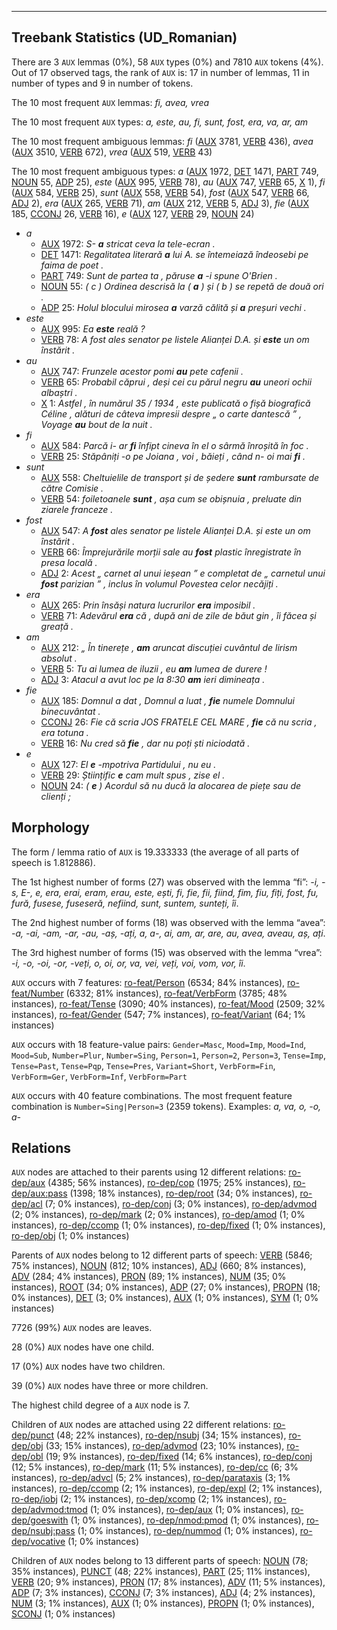 

--------------------------------------------------------------------------------

## Treebank Statistics (UD_Romanian)

There are 3 `AUX` lemmas (0%), 58 `AUX` types (0%) and 7810 `AUX` tokens (4%).
Out of 17 observed tags, the rank of `AUX` is: 17 in number of lemmas, 11 in number of types and 9 in number of tokens.

The 10 most frequent `AUX` lemmas: <em>fi, avea, vrea</em>

The 10 most frequent `AUX` types:  <em>a, este, au, fi, sunt, fost, era, va, ar, am</em>

The 10 most frequent ambiguous lemmas: <em>fi</em> ([AUX]() 3781, [VERB]() 436), <em>avea</em> ([AUX]() 3510, [VERB]() 672), <em>vrea</em> ([AUX]() 519, [VERB]() 43)

The 10 most frequent ambiguous types:  <em>a</em> ([AUX]() 1972, [DET]() 1471, [PART]() 749, [NOUN]() 55, [ADP]() 25), <em>este</em> ([AUX]() 995, [VERB]() 78), <em>au</em> ([AUX]() 747, [VERB]() 65, [X]() 1), <em>fi</em> ([AUX]() 584, [VERB]() 25), <em>sunt</em> ([AUX]() 558, [VERB]() 54), <em>fost</em> ([AUX]() 547, [VERB]() 66, [ADJ]() 2), <em>era</em> ([AUX]() 265, [VERB]() 71), <em>am</em> ([AUX]() 212, [VERB]() 5, [ADJ]() 3), <em>fie</em> ([AUX]() 185, [CCONJ]() 26, [VERB]() 16), <em>e</em> ([AUX]() 127, [VERB]() 29, [NOUN]() 24)


* <em>a</em>
  * [AUX]() 1972: <em>S- <b>a</b> stricat ceva la tele-ecran .</em>
  * [DET]() 1471: <em>Regalitatea literară <b>a</b> lui A. se întemeiază îndeosebi pe faima de poet .</em>
  * [PART]() 749: <em>Sunt de partea ta , păruse <b>a</b> -i spune O'Brien .</em>
  * [NOUN]() 55: <em>( c ) Ordinea descrisă la ( <b>a</b> ) și ( b ) se repetă de două ori .</em>
  * [ADP]() 25: <em>Holul blocului mirosea <b>a</b> varză călită și <b>a</b> preșuri vechi .</em>
* <em>este</em>
  * [AUX]() 995: <em>Ea <b>este</b> reală ?</em>
  * [VERB]() 78: <em>A fost ales senator pe listele Alianței D.A. și <b>este</b> un om înstărit .</em>
* <em>au</em>
  * [AUX]() 747: <em>Frunzele acestor pomi <b>au</b> pete cafenii .</em>
  * [VERB]() 65: <em>Probabil căprui , deși cei cu părul negru <b>au</b> uneori ochii albaștri .</em>
  * [X]() 1: <em>Astfel , în numărul 35 / 1934 , este publicată o fișă biografică Céline , alături de câteva impresii despre „ o carte dantescă ” , Voyage <b>au</b> bout de la nuit .</em>
* <em>fi</em>
  * [AUX]() 584: <em>Parcă i- ar <b>fi</b> înfipt cineva în el o sârmă înroșită în foc .</em>
  * [VERB]() 25: <em>Stăpâniți -o pe Joiana , voi , băieți , când n- oi mai <b>fi</b> .</em>
* <em>sunt</em>
  * [AUX]() 558: <em>Cheltuielile de transport și de ședere <b>sunt</b> rambursate de către Comisie .</em>
  * [VERB]() 54: <em>foiletoanele <b>sunt</b> , așa cum se obișnuia , preluate din ziarele franceze .</em>
* <em>fost</em>
  * [AUX]() 547: <em>A <b>fost</b> ales senator pe listele Alianței D.A. și este un om înstărit .</em>
  * [VERB]() 66: <em>Împrejurările morții sale au <b>fost</b> plastic înregistrate în presa locală .</em>
  * [ADJ]() 2: <em>Acest „ carnet al unui ieșean ” e completat de „ carnetul unui <b>fost</b> parizian ” , inclus în volumul Povestea celor necăjiți .</em>
* <em>era</em>
  * [AUX]() 265: <em>Prin însăși natura lucrurilor <b>era</b> imposibil .</em>
  * [VERB]() 71: <em>Adevărul <b>era</b> că , după ani de zile de băut gin , îi făcea și greață .</em>
* <em>am</em>
  * [AUX]() 212: <em>„ În tinerețe , <b>am</b> aruncat discuției cuvântul de lirism absolut .</em>
  * [VERB]() 5: <em>Tu ai lumea de iluzii , eu <b>am</b> lumea de durere !</em>
  * [ADJ]() 3: <em>Atacul a avut loc pe la 8:30 <b>am</b> ieri dimineața .</em>
* <em>fie</em>
  * [AUX]() 185: <em>Domnul a dat , Domnul a luat , <b>fie</b> numele Domnului binecuvântat .</em>
  * [CCONJ]() 26: <em>Fie că scria JOS FRATELE CEL MARE , <b>fie</b> că nu scria , era totuna .</em>
  * [VERB]() 16: <em>Nu cred să <b>fie</b> , dar nu poți ști niciodată .</em>
* <em>e</em>
  * [AUX]() 127: <em>El <b>e</b> -mpotriva Partidului , nu eu .</em>
  * [VERB]() 29: <em>Științific <b>e</b> cam mult spus , zise el .</em>
  * [NOUN]() 24: <em>( <b>e</b> ) Acordul să nu ducă la alocarea de piețe sau de clienți ;</em>

## Morphology

The form / lemma ratio of `AUX` is 19.333333 (the average of all parts of speech is 1.812886).

The 1st highest number of forms (27) was observed with the lemma “fi”: <em>-i, -s, E-, e, era, erai, eram, erau, este, ești, fi, fie, fii, fiind, fim, fiu, fiți, fost, fu, fură, fusese, fuseseră, nefiind, sunt, suntem, sunteți, îi</em>.

The 2nd highest number of forms (18) was observed with the lemma “avea”: <em>-a, -ai, -am, -ar, -au, -aș, -ați, a, a-, ai, am, ar, are, au, avea, aveau, aș, ați</em>.

The 3rd highest number of forms (15) was observed with the lemma “vrea”: <em>-i, -o, -oi, -or, -veți, o, oi, or, va, vei, veți, voi, vom, vor, îi</em>.

`AUX` occurs with 7 features: [ro-feat/Person]() (6534; 84% instances), [ro-feat/Number]() (6332; 81% instances), [ro-feat/VerbForm]() (3785; 48% instances), [ro-feat/Tense]() (3090; 40% instances), [ro-feat/Mood]() (2509; 32% instances), [ro-feat/Gender]() (547; 7% instances), [ro-feat/Variant]() (64; 1% instances)

`AUX` occurs with 18 feature-value pairs: `Gender=Masc`, `Mood=Imp`, `Mood=Ind`, `Mood=Sub`, `Number=Plur`, `Number=Sing`, `Person=1`, `Person=2`, `Person=3`, `Tense=Imp`, `Tense=Past`, `Tense=Pqp`, `Tense=Pres`, `Variant=Short`, `VerbForm=Fin`, `VerbForm=Ger`, `VerbForm=Inf`, `VerbForm=Part`

`AUX` occurs with 40 feature combinations.
The most frequent feature combination is `Number=Sing|Person=3` (2359 tokens).
Examples: <em>a, va, o, -o, a-</em>


## Relations

`AUX` nodes are attached to their parents using 12 different relations: [ro-dep/aux]() (4385; 56% instances), [ro-dep/cop]() (1975; 25% instances), [ro-dep/aux:pass]() (1398; 18% instances), [ro-dep/root]() (34; 0% instances), [ro-dep/acl]() (7; 0% instances), [ro-dep/conj]() (3; 0% instances), [ro-dep/advmod]() (2; 0% instances), [ro-dep/mark]() (2; 0% instances), [ro-dep/amod]() (1; 0% instances), [ro-dep/ccomp]() (1; 0% instances), [ro-dep/fixed]() (1; 0% instances), [ro-dep/obj]() (1; 0% instances)

Parents of `AUX` nodes belong to 12 different parts of speech: [VERB]() (5846; 75% instances), [NOUN]() (812; 10% instances), [ADJ]() (660; 8% instances), [ADV]() (284; 4% instances), [PRON]() (89; 1% instances), [NUM]() (35; 0% instances), [ROOT]() (34; 0% instances), [ADP]() (27; 0% instances), [PROPN]() (18; 0% instances), [DET]() (3; 0% instances), [AUX]() (1; 0% instances), [SYM]() (1; 0% instances)

7726 (99%) `AUX` nodes are leaves.

28 (0%) `AUX` nodes have one child.

17 (0%) `AUX` nodes have two children.

39 (0%) `AUX` nodes have three or more children.

The highest child degree of a `AUX` node is 7.

Children of `AUX` nodes are attached using 22 different relations: [ro-dep/punct]() (48; 22% instances), [ro-dep/nsubj]() (34; 15% instances), [ro-dep/obj]() (33; 15% instances), [ro-dep/advmod]() (23; 10% instances), [ro-dep/obl]() (19; 9% instances), [ro-dep/fixed]() (14; 6% instances), [ro-dep/conj]() (12; 5% instances), [ro-dep/mark]() (11; 5% instances), [ro-dep/cc]() (6; 3% instances), [ro-dep/advcl]() (5; 2% instances), [ro-dep/parataxis]() (3; 1% instances), [ro-dep/ccomp]() (2; 1% instances), [ro-dep/expl]() (2; 1% instances), [ro-dep/iobj]() (2; 1% instances), [ro-dep/xcomp]() (2; 1% instances), [ro-dep/advmod:tmod]() (1; 0% instances), [ro-dep/aux]() (1; 0% instances), [ro-dep/goeswith]() (1; 0% instances), [ro-dep/nmod:pmod]() (1; 0% instances), [ro-dep/nsubj:pass]() (1; 0% instances), [ro-dep/nummod]() (1; 0% instances), [ro-dep/vocative]() (1; 0% instances)

Children of `AUX` nodes belong to 13 different parts of speech: [NOUN]() (78; 35% instances), [PUNCT]() (48; 22% instances), [PART]() (25; 11% instances), [VERB]() (20; 9% instances), [PRON]() (17; 8% instances), [ADV]() (11; 5% instances), [ADP]() (7; 3% instances), [CCONJ]() (7; 3% instances), [ADJ]() (4; 2% instances), [NUM]() (3; 1% instances), [AUX]() (1; 0% instances), [PROPN]() (1; 0% instances), [SCONJ]() (1; 0% instances)

